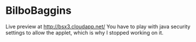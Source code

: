 BilboBaggins
============
Live preview at http://bsx3.cloudapp.net/
You have to play with java security settings to allow the applet, which is why I stopped working on it.
